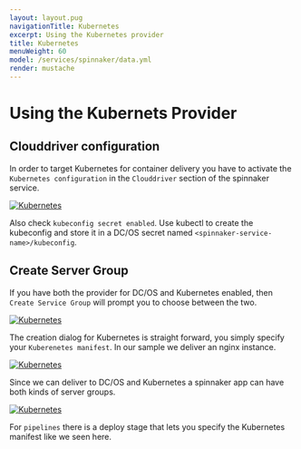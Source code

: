 ```yaml
---
layout: layout.pug
navigationTitle: Kubernetes
excerpt: Using the Kubernetes provider
title: Kubernetes
menuWeight: 60
model: /services/spinnaker/data.yml
render: mustache
---
```


# Using the Kubernets Provider

## Clouddriver configuration

In order to target Kubernetes for container delivery you have to activate the `Kubernetes configuration` in the `Clouddriver` section of the spinnaker service.

[<img src="/services/spinnaker/0.3.0-1.9.2/img/kube00.png" alt="Kubernetes"/>](/services/spinnaker/0.3.0-1.9.2/img/kube00.png)

Also check `kubeconfig secret enabled`. Use kubectl to create the kubeconfig and store it in a DC/OS secret named `<spinnaker-service-name>/kubeconfig`.

## Create Server Group

If you have both the provider for DC/OS and Kubernetes enabled, then `Create Service Group` will prompt you to choose between the two.

[<img src="/services/spinnaker/0.3.0-1.9.2/img/kube01.png" alt="Kubernetes"/>](/services/spinnaker/0.3.0-1.9.2/img/kube01.png)

The creation dialog for Kubernetes is straight forward, you simply specify your `Kuberenetes manifest`. In our sample we deliver an nginx instance.

[<img src="/services/spinnaker/0.3.0-1.9.2/img/kube02.png" alt="Kubernetes"/>](/services/spinnaker/0.3.0-1.9.2/img/kube02.png)

Since we can deliver to DC/OS and Kubernetes a spinnaker app can have both kinds of server groups.

[<img src="/services/spinnaker/0.3.0-1.9.2/img/kube03.png" alt="Kubernetes"/>](/services/spinnaker/0.3.0-1.9.2/img/kube03.png)

For `pipelines` there is a deploy stage that lets you specify the Kubernetes manifest like we seen here.
